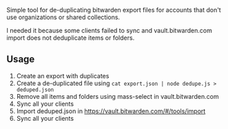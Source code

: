 Simple tool for de-duplicating bitwarden export files for accounts that don't use organizations or shared collections.

I needed it because some clients failed to sync and vault.bitwarden.com import does not deduplicate items or folders.

## Usage

1.  Create an export with duplicates
2.  Create a de-duplicated file using `cat export.json | node dedupe.js > deduped.json`
3.  Remove all items and folders using mass-select in vault.bitwarden.com
4.  Sync all your clients
5.  Import deduped.json in https://vault.bitwarden.com/#/tools/import
6.  Sync all your clients